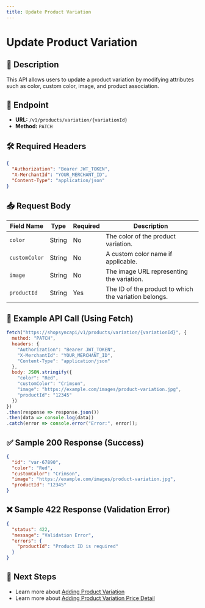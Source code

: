 ```yaml
---
title: Update Product Variation
---
```

# Update Product Variation

## 📌 Description
This API allows users to update a product variation by modifying attributes such as color, custom color, image, and product association.

## 🔗 Endpoint
- **URL:** `/v1/products/variation/{variationId}`
- **Method:** `PATCH`

## 🛠️ Required Headers
```json
{
  "Authorization": "Bearer JWT_TOKEN",
  "X-MerchantId": "YOUR_MERCHANT_ID",
  "Content-Type": "application/json"
}
```

## 📥 Request Body

| Field Name   | Type   | Required | Description |
|-------------|--------|----------|-------------|
| `color`      | String | No       | The color of the product variation. |
| `customColor`| String | No       | A custom color name if applicable. |
| `image`      | String | No       | The image URL representing the variation. |
| `productId`  | String | Yes      | The ID of the product to which the variation belongs. |

## 📡 Example API Call (Using Fetch)
```javascript
fetch("https://shopsyncapi/v1/products/variation/{variationId}", {
  method: "PATCH",
  headers: {
    "Authorization": "Bearer JWT_TOKEN",
    "X-MerchantId": "YOUR_MERCHANT_ID",
    "Content-Type": "application/json"
  },
  body: JSON.stringify({
    "color": "Red",
    "customColor": "Crimson",
    "image": "https://example.com/images/product-variation.jpg",
    "productId": "12345"
  })
})
.then(response => response.json())
.then(data => console.log(data))
.catch(error => console.error("Error:", error));
```

## ✅ Sample 200 Response (Success)
```json
{
  "id": "var-67890",
  "color": "Red",
  "customColor": "Crimson",
  "image": "https://example.com/images/product-variation.jpg",
  "productId": "12345"
}
```

## ❌ Sample 422 Response (Validation Error)
```json
{
  "status": 422,
  "message": "Validation Error",
  "errors": {
    "productId": "Product ID is required"
  }
}
```

## 🔗 Next Steps
- Learn more about [Adding Product Variation](./update-product-variation-price-detail.md)
- Learn more about [Adding Product Variation Price Detail](./delete-product-variation-price-detail.md)


